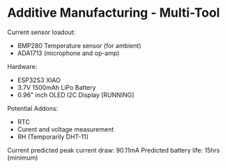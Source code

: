 # Additive Manufacturing - Multi-Tool

Current sensor loadout:
- BMP280 Temperature sensor (for ambient)
- ADA1713 (microphone and op-amp)

Hardware:
- ESP32S3 XIAO
- 3.7V 1500mAh LiPo Battery
- 0.96" inch OLED I2C Display [RUNNING]

Potential Addons:
- RTC
- Curent and voltage measurement
- RH (Temporarily DHT-11)

Current predicted peak current draw: 90.11mA
Predicted battery life: 15hrs (minimum)
